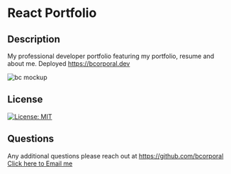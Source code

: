 #  React Portfolio

## Description

My professional developer portfolio featuring my portfolio, resume and about me.
Deployed https://bcorporal.dev

![bc mockup](https://user-images.githubusercontent.com/97717660/192635081-002623f8-e839-486a-8ea2-4437794092fe.jpg)



  ## License
  [![License: MIT](https://img.shields.io/badge/License-MIT-yellow.svg)](https://opensource.org/licenses/MIT)
   


  ## Questions
  Any additional questions please reach out at https://github.com/bcorporal
  [Click here to Email me](mailto:bc@bcorporal.dev)


